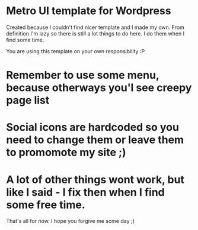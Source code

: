 Metro UI template for Wordpress
===============================

Created because I couldn't find nicer template and I made my own. From definition I'm lazy so there is still a lot things to do here. I do them when I find some time.

You are using this template on your own responsibility :P

# Remember to use some menu, because otherways you'l see creepy page list
# Social icons are hardcoded so you need to change them or leave them to promomote my site ;)
# A lot of other things wont work, but like I said - I fix then when I find some free time.

That's all for now. I hope you forgive me some day ;)
